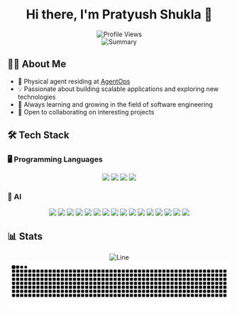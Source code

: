 # <div align="center">Hi there, I'm Pratyush Shukla 👋</div>

<div align="center">
  <img src="https://komarev.com/ghpvc/?username=the-praxs&style=for-the-badge" alt="Profile Views" />
</div>

<div align="center">
  <img src="https://github-profile-summary-cards.vercel.app/api/cards/profile-details?username=the-praxs&theme=merko" alt="Summary" />
</div>

## 👨‍💻 About Me

- 🧠 Physical agent residing at [AgentOps](https://github.com/AgentOps-AI)
- 💡 Passionate about building scalable applications and exploring new technologies
- 🌱 Always learning and growing in the field of software engineering
- 🚀 Open to collaborating on interesting projects

## 🛠️ Tech Stack

### 🖥️ Programming Languages
<div align="center">
  <img src ="https://img.shields.io/badge/C%2B%2B-00599C?style=for-the-badge&logo=c%2B%2B&logoColor=white" />
  <img src ="https://img.shields.io/badge/Go-00ADD8?style=for-the-badge&logo=go&logoColor=white" />
  <img src ="https://img.shields.io/badge/LaTeX-47A141?style=for-the-badge&logo=LaTeX&logoColor=white" />
  <img src="https://img.shields.io/badge/Python-3776AB?style=for-the-badge&logo=python&logoColor=white" />
</div>

### 🤖 AI
<div align="center">
  <img src="https://img.shields.io/badge/PyTorch-EE4C2C?style=for-the-badge&logo=pytorch&logoColor=white" />
  <img src="https://img.shields.io/badge/CUDA-76B900?style=for-the-badge&logo=nvidia&logoColor=white" />
  <img src="https://img.shields.io/badge/LangChain-121212?style=for-the-badge&logo=chainlink&logoColor=white" />
  <img src="https://img.shields.io/badge/OpenAI_Agents-412991?style=for-the-badge&logo=openai&logoColor=white" />
  <img src="https://img.shields.io/badge/Weights_&_Biases-FFBE00?style=for-the-badge&logo=WeightsAndBiases&logoColor=white" />
  <img src ="https://img.shields.io/badge/GitHub_Actions-2088FF?style=for-the-badge&logo=github-actions&logoColor=white" />
  <img src ="https://img.shields.io/badge/Railway-131415?style=for-the-badge&logo=railway&logoColor=white" />
  <img src ="https://img.shields.io/badge/Docker-2CA5E0?style=for-the-badge&logo=docker&logoColor=white" />
  <img src ="https://img.shields.io/badge/Postman-FF6C37?style=for-the-badge&logo=Postman&logoColor=white" />
  <img src ="https://img.shields.io/badge/fastapi-109989?style=for-the-badge&logo=FASTAPI&logoColor=white" />
  <img src="https://img.shields.io/badge/Flask-000000?style=for-the-badge&logo=flask&logoColor=white" />
  <img src="https://img.shields.io/badge/OpenCV-5C3EE8?style=for-the-badge&logo=opencv&logoColor=white" />
  <img src="https://img.shields.io/badge/Docker-2496ED?style=for-the-badge&logo=docker&logoColor=white" />
  <img src="https://img.shields.io/badge/Isaac_Sim-76B900?style=for-the-badge&logo=nvidia&logoColor=white" />
  <img src="https://img.shields.io/badge/ROS-22314E?style=for-the-badge&logo=ros&logoColor=white" />
  <img src="https://img.shields.io/badge/Git-F05032?style=for-the-badge&logo=git&logoColor=white" />
</div>

## 📊 Stats

<div align="center">
    <img src="https://github-readme-activity-graph.vercel.app/graph?username=the-praxs&theme=merko" alt="Line" />
</div>

<div align="center">
  <picture>
    <source media="(prefers-color-scheme: dark)" srcset="https://raw.githubusercontent.com/the-praxs/the-praxs/output/github-contribution-grid-snake-dark.svg" />
    <source media="(prefers-color-scheme: light)" srcset="https://raw.githubusercontent.com/the-praxs/the-praxs/output/github-contribution-grid-snake.svg" />
    <img alt="github-snake" src="https://raw.githubusercontent.com/the-praxs/the-praxs/output/github-contribution-grid-snake.svg" />
  </picture>
</div>

## 
